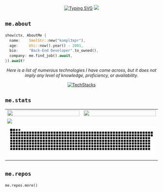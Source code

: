 <div align="center">
<a href="####"><img src="https://readme-typing-svg.demolab.com?font=Cascadia+Code&size=30&duration=2000&pause=200&color=A7A301&vCenter=true&multiline=true&width=800&height=150&separator=%3C&lines=%60%60%60rust%3Clet+p+%3D+everyone.all(Person%3A%3Acan_degenerate);%3Cassert!(!LIBERTY+%7C%7C+p);%3C%60%60%60" alt="Typing SVG" /></a>
<a href="####"><img src="https://count.getloli.com/@kompl3xpr?name=kompl3xpr&theme=capoo-1&padding=8&offset=0&align=center&scale=1&pixelated=1&darkmode=auto" /></a>
</div>

## `me.about`
```rust
show(ctx, AboutMe {
  name:    SmolStr::new("kompl3xpr"),
  age:     Utc::now().year() - 2001,
  bio:     "Back-End Developer".to_owned(),
  company: me.find_job().await,
}).await?
```

<div align="center">
  
<em>Here is a list of numerous technologies I have come across, but it does not imply any level of knowledge, proficiency, or availability.</em>

<a href="####">
  
![TechStacks](https://skillicons.dev/icons?i=rust,cpp,python,html,css,js,ts,vite,kotlin,go,godot,bevy,docker,nginx,markdown,neovim,bots,qt,postgresql,arch,redhat,debian,ps,blender&perline=12)

</a>
</div>

## `me.stats`

<table width=100% border="0" cellspacing="0" cellpadding="0">
    <tr>
        <td>
            <a href="####"><img width=100% height=100% src="https://github-readme-stats.vercel.app/api?username=kompl3xpr&theme=transparent&hide_border=true" /></a>
        </td>
        <td>
            <a href="####"><img width=100% height=100% src="https://github-readme-stats.vercel.app/api/top-langs?username=kompl3xpr&layout=donut&langs_count=8&theme=transparent&hide_border=true" /></a>
        </td>
    </tr>
    <tr></tr>
    <tr>
        <td colspan="2">
            <a href="####"><img width=100% src="https://github-readme-activity-graph.vercel.app/graph?username=kompl3xpr&theme=transparent&bg_color=00000000&hide_border=true"/></a>
        </td>
    </tr>
    <tr></tr>
    <tr>
        <td colspan="2">
            <a href="####">
                  <picture>
                    <source media="(prefers-color-scheme: dark)" srcset="./assets/github-snake-dark.svg" />
                    <source media="(prefers-color-scheme: light)" srcset="./assets/github-snake.svg" />
                    <img width="100%" alt="github-snake" src="./assets/github-snake.svg" />
                </picture>
            </a>
        </td>
    </tr>
</table>
<a href="####">


</a>

## `me.repos`

<!-- <br>
<div align="center">
  <a href="https://github.com/kompl3xpr/run_ruby_bot" title="run_ruby_bot">
    <img height="115" width="427" src="https://github-readme-stats.vercel.app/api/pin/?username=kompl3xpr&repo=run_ruby_bot&theme=react&border_color=61dafb&border_radius=10">
  </a>
  <a href="https://github.com/kompl3xpr/wmonitor" title="Data Structures">
    <img height="115" width="427" src="https://github-readme-stats.vercel.app/api/pin/?username=kompl3xpr&repo=wmonitor&theme=react&border_color=61dafb&border_radius=10">
  </a>
</div>
<br> -->

<a href="https://github.com/kompl3xpr?tab=repositories" style="text-decoration: none;"><code>me.repos.more()</code></a>
